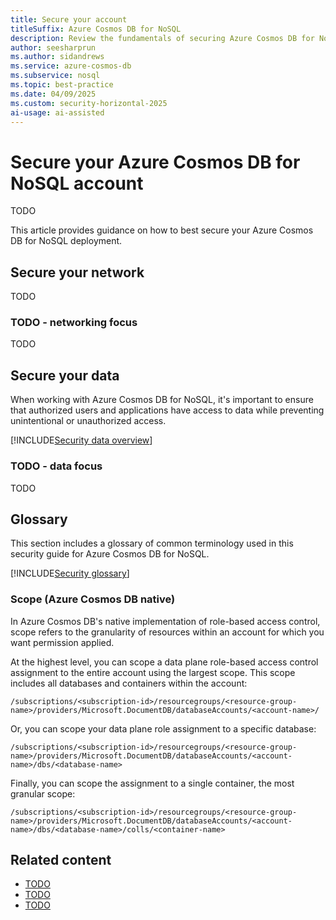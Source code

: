 ```yaml
---
title: Secure your account
titleSuffix: Azure Cosmos DB for NoSQL
description: Review the fundamentals of securing Azure Cosmos DB for NoSQL from the pespective of data and networking security.
author: seesharprun
ms.author: sidandrews
ms.service: azure-cosmos-db
ms.subservice: nosql
ms.topic: best-practice
ms.date: 04/09/2025
ms.custom: security-horizontal-2025
ai-usage: ai-assisted
---
```


# Secure your Azure Cosmos DB for NoSQL account

TODO

This article provides guidance on how to best secure your Azure Cosmos DB for NoSQL deployment.

## Secure your network

TODO

### TODO - networking focus

TODO

## Secure your data

When working with Azure Cosmos DB for NoSQL, it's important to ensure that authorized users and applications have access to data while preventing unintentional or unauthorized access.

[!INCLUDE[Security data overview](../includes/security-data-overview.md)]

### TODO - data focus

TODO

## Glossary

This section includes a glossary of common terminology used in this security guide for Azure Cosmos DB for NoSQL.

[!INCLUDE[Security glossary](../includes/security-glossary.md)]

### Scope (Azure Cosmos DB native)

In Azure Cosmos DB's native implementation of role-based access control, scope refers to the granularity of resources within an account for which you want permission applied.

At the highest level, you can scope a data plane role-based access control assignment to the entire account using the largest scope. This scope includes all databases and containers within the account:

```output
/subscriptions/<subscription-id>/resourcegroups/<resource-group-name>/providers/Microsoft.DocumentDB/databaseAccounts/<account-name>/
```

Or, you can scope your data plane role assignment to a specific database:

```output
/subscriptions/<subscription-id>/resourcegroups/<resource-group-name>/providers/Microsoft.DocumentDB/databaseAccounts/<account-name>/dbs/<database-name>
```

Finally, you can scope the assignment to a single container, the most granular scope:

```output
/subscriptions/<subscription-id>/resourcegroups/<resource-group-name>/providers/Microsoft.DocumentDB/databaseAccounts/<account-name>/dbs/<database-name>/colls/<container-name>
```

## Related content

- [TODO](about:blank)
- [TODO](about:blank)
- [TODO](about:blank)
